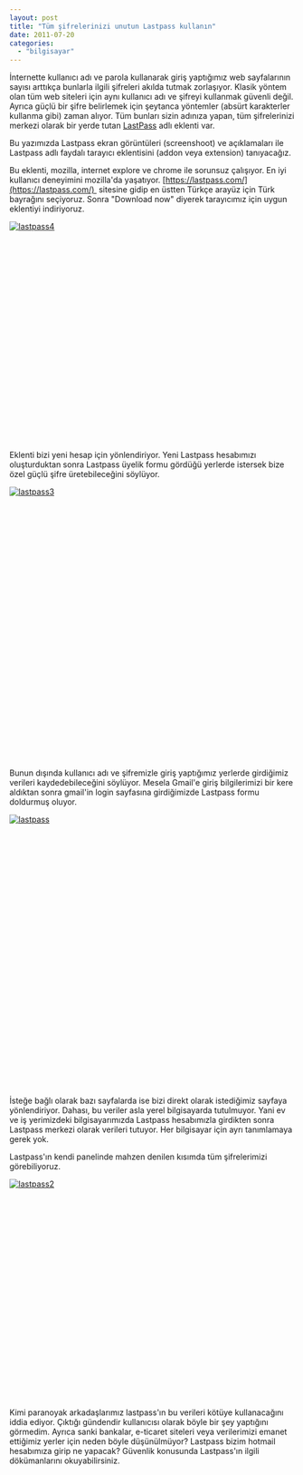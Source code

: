 ```yaml
---
layout: post
title: "Tüm şifrelerinizi unutun Lastpass kullanın"
date: 2011-07-20
categories: 
  - "bilgisayar"
---
```


İnternette kullanıcı adı ve parola kullanarak giriş yaptığımız web sayfalarının sayısı arttıkça bunlarla ilgili şifreleri akılda tutmak zorlaşıyor. Klasik yöntem olan tüm web siteleri için aynı kullanıcı adı ve şifreyi kullanmak güvenli değil. Ayrıca güçlü bir şifre belirlemek için şeytanca yöntemler (absürt karakterler kullanma gibi) zaman alıyor. Tüm bunları sizin adınıza yapan, tüm şifrelerinizi merkezi olarak bir yerde tutan [LastPass](https://lastpass.com/) adlı eklenti var.

Bu yazımızda Lastpass ekran görüntüleri (screenshoot) ve açıklamaları ile Lastpass adlı faydalı tarayıcı eklentisini (addon veya extension) tanıyacağız.

Bu eklenti, mozilla, internet explore ve chrome ile sorunsuz çalışıyor. En iyi kullanıcı deneyimini mozilla'da yaşatıyor. [https://lastpass.com/](https://lastpass.com/)  sitesine gidip en üstten Türkçe arayüz için Türk bayrağını seçiyoruz. Sonra "Download now" diyerek tarayıcımız için uygun eklentiyi indiriyoruz.

[![](/images/lastpass4.jpg "lastpass4")](http://suatatan.wordpress.com/wp-content/uploads/2011/07/lastpass4.jpg)

 

 

 

 

 

 

 

 

 

 

 

 

Eklenti bizi yeni hesap için yönlendiriyor. Yeni Lastpass hesabımızı oluşturduktan sonra Lastpass üyelik formu gördüğü yerlerde istersek bize özel güçlü şifre üretebileceğini söylüyor.

[![](/images/lastpass3.jpg "lastpass3")](http://suatatan.wordpress.com/wp-content/uploads/2011/07/lastpass3.jpg)

 

 

 

 

 

 

 

 

 

 

 

 

 

 

 

Bunun dışında kullanıcı adı ve şifremizle giriş yaptığımız yerlerde girdiğimiz verileri kaydedebileceğini söylüyor. Mesela Gmail'e giriş bilgilerimizi bir kere aldıktan sonra gmail'in login sayfasına girdiğimizde Lastpass formu doldurmuş oluyor.

[![](/images/lastpass.jpg "lastpass")](http://suatatan.wordpress.com/wp-content/uploads/2011/07/lastpass.jpg)

 

 

 

 

 

 

 

 

 

 

 

 

 

 

 

İsteğe bağlı olarak bazı sayfalarda ise bizi direkt olarak istediğimiz sayfaya yönlendiriyor. Dahası, bu veriler asla yerel bilgisayarda tutulmuyor. Yani ev ve iş yerimizdeki bilgisayarımızda Lastpass hesabımızla girdikten sonra Lastpass merkezi olarak verileri tutuyor. Her bilgisayar için ayrı tanımlamaya gerek yok.

Lastpass'ın kendi panelinde mahzen denilen kısımda tüm şifrelerimizi görebiliyoruz.

[![](/images/lastpass2.jpg "lastpass2")](http://suatatan.wordpress.com/wp-content/uploads/2011/07/lastpass2.jpg)

 

 

 

 

 

 

 

 

 

 

 

 

Kimi paranoyak arkadaşlarımız lastpass'ın bu verileri kötüye kullanacağını iddia ediyor. Çıktığı gündendir kullanıcısı olarak böyle bir şey yaptığını görmedim. Ayrıca sanki bankalar, e-ticaret siteleri veya verilerimizi emanet ettiğimiz yerler için neden böyle düşünülmüyor? Lastpass bizim hotmail hesabımıza girip ne yapacak? Güvenlik konusunda Lastpass'ın ilgili dökümanlarını okuyabilirsiniz.
